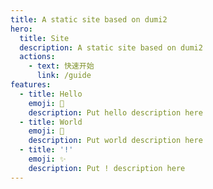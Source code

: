 ```yaml
---
title: A static site based on dumi2
hero:
  title: Site
  description: A static site based on dumi2
  actions:
    - text: 快速开始
      link: /guide
features:
  - title: Hello
    emoji: 🚀
    description: Put hello description here
  - title: World
    emoji: 🎨
    description: Put world description here
  - title: '!'
    emoji: ✨
    description: Put ! description here
---
```

